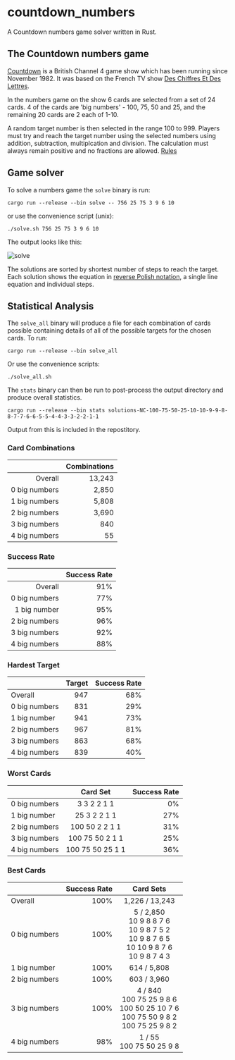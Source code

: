 # countdown_numbers
A Countdown numbers game solver written in Rust.

## The Countdown numbers game
[Countdown](https://en.wikipedia.org/wiki/Countdown_(game_show)) is a British Channel 4 game show which has been running since November 1982. It was based on the French TV show [Des Chiffres Et Des Lettres](https://en.wikipedia.org/wiki/Des_chiffres_et_des_lettres).

In the numbers game on the show 6 cards are selected from a set of 24 cards. 4 of the cards are 'big numbers' - 100, 75, 50 and 25, and the remaining 20 cards are 2 each of 1-10.

A random target number is then selected in the range 100 to 999. Players must try and reach the target number using the selected numbers using addition, subtraction, multiplcation and division. The calculation must always remain positive and no fractions are allowed. [Rules](https://en.wikipedia.org/wiki/Countdown_(game_show)#Numbers_round)

## Game solver
To solve a numbers game the `solve` binary is run:
```
cargo run --release --bin solve -- 756 25 75 3 9 6 10
```
or use the convenience script (unix):
```
./solve.sh 756 25 75 3 9 6 10
```
The output looks like this:

![solve](https://user-images.githubusercontent.com/4271248/190327456-307aecb4-02f0-42f5-8f71-377bc96e52e8.png)

The solutions are sorted by shortest number of steps to reach the target. Each solution shows the equation in [reverse Polish notation](https://en.wikipedia.org/wiki/Reverse_Polish_notation), a single line equation and individual steps.

## Statistical Analysis
The `solve_all` binary will produce a file for each combination of cards possible containing details of all of the possible targets for the chosen cards.
To run:
```
cargo run --release --bin solve_all
```
Or use the convenience scripts:
```
./solve_all.sh
```
The `stats` binary can then be run to post-process the output directory and produce overall statistics.
```
cargo run --release --bin stats solutions-NC-100-75-50-25-10-10-9-9-8-8-7-7-6-6-5-5-4-4-3-3-2-2-1-1
```
Output from this is included in the repostitory.

### Card Combinations

|               | Combinations |
|--------------:|-------------:|
| Overall       |       13,243 |
| 0 big numbers |        2,850 |
| 1 big numbers |        5,808 |
| 2 big numbers |        3,690 |
| 3 big numbers |          840 |
| 4 big numbers |           55 |

### Success Rate

|               | Success Rate |
|--------------:|-------------:|
| Overall       |          91% |
| 0 big numbers |          77% |
| 1 big number  |          95% |
| 2 big numbers |          96% |
| 3 big numbers |          92% |
| 4 big numbers |          88% |

### Hardest Target

|               | Target | Success Rate |
|---------------|-------:|-------------:|
| Overall       |    947 |          68% |
| 0 big numbers |    831 |          29% |
| 1 big number  |    941 |          73% |
| 2 big numbers |    967 |          81% |
| 3 big numbers |    863 |          68% |
| 4 big numbers |    839 |          40% |

### Worst Cards

|               | Card Set         | Success Rate |
|---------------|:----------------:|-------------:|
| 0 big numbers | 3 3 2 2 1 1      |          0%  |
| 1 big number  | 25 3 2 2 1 1     |          27% |
| 2 big numbers | 100 50 2 2 1 1   |          31% |
| 3 big numbers | 100 75 50 2 1 1  |          25% |
| 4 big numbers | 100 75 50 25 1 1 |          36% |

### Best Cards

|               | Success Rate | Card Sets      |
|---------------|-------------:|:--------------:|
| Overall       |         100% | 1,226 / 13,243 |
| 0 big numbers |         100% | 5 / 2,850 <br/> 10 9 8 8 7 6 <br/> 10 9 8 7 5 2 <br/> 10 9 8 7 6 5 <br/> 10 10 9 8 7 6 <br/> 10 9 8 7 4 3 |
| 1 big number  |         100% | 614 / 5,808    |
| 2 big numbers |         100% | 603 / 3,960    |
| 3 big numbers |         100% | 4 / 840 <br/> 100 75 25 9 8 6 <br/> 100 50 25 10 7 6 <br/> 100 75 50 9 8 2 <br/> 100 75 25 9 8 2 |
| 4 big numbers |          98% | 1 / 55 <br/> 100 75 50 25 9 8 |
